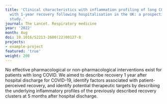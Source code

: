 ```yaml
---
title: 'Clinical characteristics with inflammation profiling of long COVID and association
  with 1-year recovery following hospitalisation in the UK: a prospective observational
  study.'
journal: The Lancet. Respiratory medicine
year: '2022'
month: Aug
doi: 10.1016/S2213-2600(22)00127-8
projects:
- example-project
featured: 'true'
weight: 200
---
```


No effective pharmacological or non-pharmacological interventions exist for patients with long COVID. We aimed to describe recovery 1 year after hospital discharge for COVID-19, identify factors associated with patient-perceived recovery, and identify potential therapeutic targets by describing the underlying inflammatory profiles of the previously described recovery clusters at 5 months after hospital discharge.